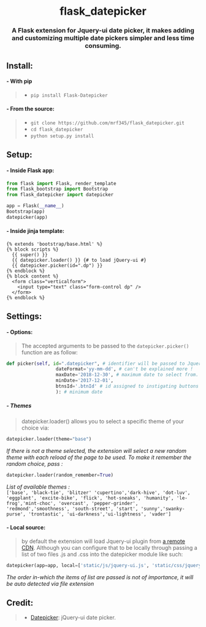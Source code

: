 <h1 align='center'> flask_datepicker </h1>
<h3 align='center'>A Flask extension for Jquery-ui date picker, it makes adding and customizing multiple date pickers simpler and less time consuming.</h3>

## Install:
#### - With pip
> - `pip install Flask-Datepicker` <br />

#### - From the source:
> - `git clone https://github.com/mrf345/flask_datepicker.git`<br />
> - `cd flask_datepicker` <br />
> - `python setup.py install`

## Setup:
#### - Inside Flask app:
```python
from flask import Flask, render_template
from flask_bootstrap import Bootstrap
from flask_datepicker import datepicker

app = Flask(__name__)
Bootstrap(app)
datepicker(app)
```

#### - Inside jinja template:
```jinja
{% extends 'bootstrap/base.html' %}
{% block scripts %}
  {{ super() }}
  {{ datepicker.loader() }} {# to load jQuery-ui #}
  {{ datepicker.picker(id=".dp") }}
{% endblock %}
{% block content %}
  <form class="verticalform">
    <input type="text" class="form-control dp" />
  </form>
{% endblock %}
```

## Settings:
#### - Options:
> The accepted arguments to be passed to the `datepicker.picker()` function are as follow:
```python
def picker(self, id=".datepicker", # identifier will be passed to Jquery to select element
                  dateFormat='yy-mm-dd', # can't be explained more !
                  maxDate='2018-12-30', # maximum date to select from. Make sure to follow the same format yy-mm-dd
                  minDate='2017-12-01',
                  btnsId='.btnId' # id assigned to instigating buttons if needed
                  ): # minimum date
```

##### - Themes
> datepicker.loader() allows you to select a specific theme of your choice via:
```python
datepicker.loader(theme="base")
```
_If there is not a theme selected, the extension will select a new random theme with each reload of the page to be used. To make it remember the random choice, pass :_
```python
datepicker.loader(random_remember=True)
```
_List of available themes :_ <br />
`
['base', 'black-tie', 'blitzer' 'cupertino','dark-hive', 'dot-luv', 'eggplant', 'excite-bike', 'flick', 'hot-sneaks', 'humanity', 'le-frog','mint-choc', 'overcast', 'pepper-grinder', 'redmond','smoothness', 'south-street', 'start', 'sunny','swanky-purse', 'trontastic', 'ui-darkness','ui-lightness', 'vader']
`

#### - Local source:
> by default the extension will load Jquery-ui plugin from [a remote CDN][25530337]. Although you can configure that to be locally through passing a list of two files .js and .css into the datepicker module like such:
```python
datepicker(app=app, local=['static/js/jquery-ui.js', 'static/css/jquery-ui.css'])
```
_The order in-which the items of list are passed is not of importance, it will be auto detected via file extension_

[25530337]: https://code.jquery.com/ui/ "Jquery-ui CDN"

## Credit:
> - [Datepicker][1311353e]: jQuery-ui date picker.

  [1311353e]: https://jqueryui.com/datepicker/ "jQuery-UI website"
